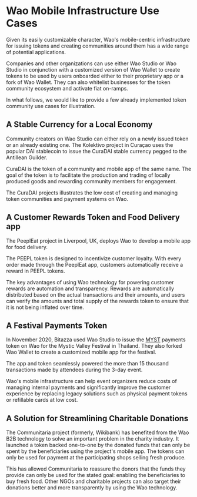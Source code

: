 # Wao Mobile Infrastructure Use Cases

Given its easily customizable character, Wao's mobile-centric infrastructure for issuing tokens and creating communities around them has a wide range of potential applications.

Companies and other organizations can use either Wao Studio or Wao Studio in conjunction with a customized version of Wao Wallet to create tokens to be used by users onboarded either to their proprietary app or a fork of Wao Wallet. They can also whitelist businesses for the token community ecosystem and activate fiat on-ramps.  

In what follows, we would like to provide a few already implemented token community use cases for illustration.

## A Stable Currency for a Local Economy

Community creators on Wao Studio can either rely on a newly issued token or an already existing one. The Kolektivo project in Curaçao uses the popular DAI stablecoin to issue the CuraDAI stable currency pegged to the Antillean Guilder.

CuraDAI is the token of a community and mobile app of the same name. The goal of the token is to facilitate the production and trading of locally produced goods and rewarding community members for engagement.

The CuraDAI projects illustrates the low cost of creating and managing token communities and payment systems on Wao.   

## A Customer Rewards Token and Food Delivery app

The PeeplEat project in Liverpool, UK, deploys Wao to develop a mobile app for food delivery. 

The PEEPL token is designed to incentivize customer loyalty. With every order made through the PeeplEat app, customers automatically receive a reward in PEEPL tokens. 

The key advantages of using Wao technology for powering customer rewards are automation and transparency. Rewards are automatically distributed based on the actual transactions and their amounts, and users can verify the amounts and total supply of the rewards token to ensure that it is not being inflated over time.  

## A Festival Payments Token

In November 2020, Bitazza used Wao Studio to issue the [MYST](https://explorer.waoscan.com/address/0x510FAD1AD23064Ae881B129314EFdD9FDa6d4782/transactions) payments token on Wao for the Mystic Valley Festival in Thailand. They also forked Wao Wallet to create a customized mobile app for the festival. 

The app and token seamlessly powered the more than 15 thousand transactions made by attendees during the 3-day event. 

Wao's mobile infrastructure can help event organizers reduce costs of managing internal payments and significantly improve the customer experience by replacing legacy solutions such as physical payment tokens or refillable cards at low cost.

## A Solution for Streamlining Charitable Donations

The Communitaria project \(formerly, Wikibank\) has benefited from the Wao B2B technology to solve an important problem in the charity industry. It launched a token backed one-to-one by the donated funds that can only be spent by the beneficiaries using the project's mobile app. The tokens can only be used for payment at the participating shops selling fresh produce.

This has allowed Communitaria to reassure the donors that the funds they provide can only be used for the stated goal: enabling the beneficiaries to buy fresh food. Other NGOs and charitable projects can also target their donations better and more transparently by using the Wao technology.  

